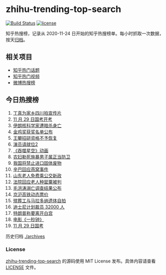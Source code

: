 # zhihu-trending-top-search

[![Build Status](https://github.com/justjavac/zhihu-trending-top-search/workflows/ci/badge.svg?branch=main)](https://github.com/justjavac/zhihu-trending-top-search/actions)
[![license](https://img.shields.io/github/license/justjavac/zhihu-trending-top-search)](https://github.com/justjavac/zhihu-trending-top-search/blob/main/LICENSE)

知乎热搜榜，记录从 2020-11-24 日开始的知乎热搜榜单。每小时抓取一次数据，按天[归档](./archives)。

## 相关项目

- [知乎热门话题](https://github.com/justjavac/zhihu-trending-hot-questions)
- [知乎热门视频](https://github.com/justjavac/zhihu-trending-hot-video)
- [微博热搜榜](https://github.com/justjavac/weibo-trending-hot-search)

## 今日热搜榜

<!-- BEGIN -->
<!-- 最后更新时间 Sun Nov 29 2020 23:03:29 GMT+0800 (CST) -->
1. [丁真为家乡四川拍宣传片](https://www.zhihu.com/search?q=丁真)
1. [11 月 29 日国考开考](https://www.zhihu.com/search?q=国考)
1. [伊朗核科学家遭暗杀身亡](https://www.zhihu.com/search?q=伊朗核科学家)
1. [金鸡奖获奖名单公布](https://www.zhihu.com/search?q=金鸡奖)
1. [王攀招研资格不予恢复](https://www.zhihu.com/search?q=王攀)
1. [演员请就位2](https://www.zhihu.com/search?q=演员请就位2)
1. [《吞噬星空》动画](https://www.zhihu.com/search?q=吞噬星空)
1. [农妇勒死施暴男子属正当防卫](https://www.zhihu.com/search?q=农妇勒死男子)
1. [我国将禁止进口固体废物](https://www.zhihu.com/search?q=固体废物)
1. [辛巴回应燕窝事件](https://www.zhihu.com/search?q=辛巴燕窝)
1. [山东老人免费乘公交新政](https://www.zhihu.com/search?q=老人免费乘公交车)
1. [法院回应老人种罂粟被判](https://www.zhihu.com/search?q=老人种罂粟)
1. [毛洪涛溺亡调查结果公布](https://www.zhihu.com/search?q=毛洪涛)
1. [京沪高铁动态票价](https://www.zhihu.com/search?q=京沪高铁)
1. [殡葬工与马拉多纳遗体自拍](https://www.zhihu.com/search?q=马拉多纳)
1. [迪士尼计划裁员 32000 人](https://www.zhihu.com/search?q=迪士尼)
1. [特朗普称要离开白宫](https://www.zhihu.com/search?q=特朗普)
1. [电影《一秒钟》](https://www.zhihu.com/search?q=一秒钟)
1. [11 月 29 日国考 ](https://www.zhihu.com/search?q=国考)
<!-- END -->

历史归档 [./archives](./archives)

### License

[zhihu-trending-top-search](https://github.com/justjavac/zhihu-trending-top-search) 的源码使用 MIT License 发布。具体内容请查看 [LICENSE](./LICENSE) 文件。
